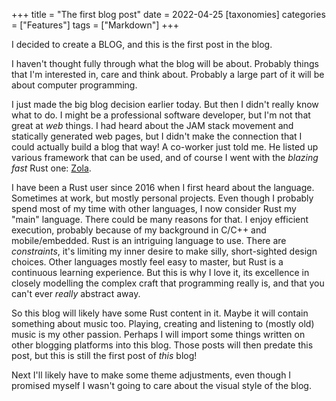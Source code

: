 +++
title = "The first blog post"
date = 2022-04-25
[taxonomies]
categories = ["Features"]
tags = ["Markdown"]
+++

I decided to create a BLOG, and this is the first post in the blog.

I haven't thought fully through what the blog will be about. Probably things
that I'm interested in, care and think about. Probably a large part of it
will be about computer programming.

I just made the big blog decision earlier today. But then I didn't really know
what to do. I might be a professional software developer, but I'm not that
great at _web_ things. I had heard about the JAM stack movement and statically
generated web pages, but I didn't make the connection that I could actually build
a blog that way! A co-worker just told me. He listed up various framework
that can be used, and of course I went with the _blazing fast_ Rust one: [Zola](https://getzola.org).

I have been a Rust user since 2016 when I first heard about the language.
Sometimes at work, but mostly personal projects. Even though I probably
spend most of my time with other languages, I now consider Rust my "main" language.
There could be many reasons for that. I enjoy efficient execution, probably
because of my background in C/C++ and mobile/embedded. Rust is an intriguing
language to use. There are _constraints_, it's limiting my inner desire
to make silly, short-sighted design choices. Other languages mostly feel easy to
master, but Rust is a continuous learning experience. But this is why I love it,
its excellence in closely modelling the complex craft that programming really is,
and that you can't ever _really_ abstract away.

So this blog will likely have some Rust content in it. Maybe it will contain
something about music too. Playing, creating and listening to (mostly old) music is my
other passion. Perhaps I will import some things written on other blogging platforms
into this blog. Those posts will then predate this post, but this is still the
first post of *this* blog!

Next I'll likely have to make some theme adjustments, even though I promised myself
I wasn't going to care about the visual style of the blog.
